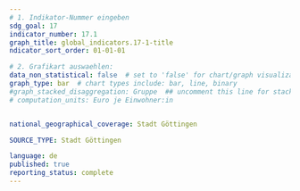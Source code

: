 ```yaml
---
# 1. Indikator-Nummer eingeben 
sdg_goal: 17
indicator_number: 17.1
graph_title: global_indicators.17-1-title
ndicator_sort_order: 01-01-01

# 2. Grafikart auswaehlen: 
data_non_statistical: false  # set to 'false' for chart/graph visualization 
graph_type: bar  # chart types include: bar, line, binary 
#graph_stacked_disaggregation: Gruppe  ## uncomment this line for stacked bars. eplace 'Geschlecht' with the field of aggregation. 
# computation_units: Euro je Einwohner:in


national_geographical_coverage: Stadt Göttingen

SOURCE_TYPE: Stadt Göttingen

language: de   
published: true 
reporting_status: complete
---
```

